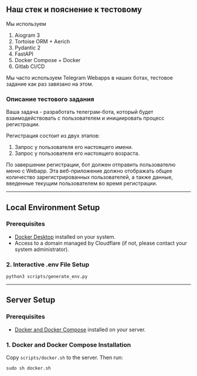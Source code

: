 ## Наш стек и пояснение к тестовому

Мы используем
1. Aiogram 3
2. Tortoise ORM + Aerich
3. Pydantic 2
4. FastAPI
5. Docker Compose + Docker
6. Gitlab CI/CD

Мы часто используем Telegram Webapps в наших ботах, тестовое задание как раз завязано на этом.

### Описание тестового задания

Ваша задача - разработать телеграм-бота, который будет взаимодействовать с пользователем и инициировать процесс регистрации.

Регистрация состоит из двух этапов:

1. Запрос у пользователя его настоящего имени.
2. Запрос у пользователя его настоящего возраста.

По завершении регистрации, бот должен отправить пользователю меню с Webapp. Эта веб-приложение должно отображать общее количество зарегистрированных пользователей, а также данные, введенные текущим пользователем во время регистрации.

---

## Local Environment Setup

### Prerequisites

- [Docker Desktop](https://www.docker.com/products/docker-desktop) installed on your system.
- Access to a domain managed by Cloudflare (if not, please contact your system administrator).

### 2. Interactive .env File Setup

```shell
python3 scripts/generate_env.py
````


------------------------------------------------------------------------------------------------------------------------

## Server Setup

### Prerequisites

- [Docker and Docker Compose](#1-docker-and-docker-compose-installation) installed on your server.

### 1. Docker and Docker Compose Installation

Copy `scripts/docker.sh` to the server. Then run:

```shell
sudo sh docker.sh
```